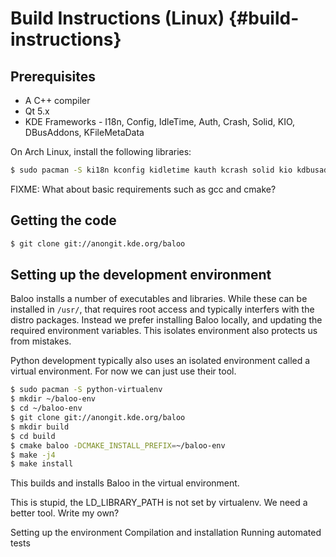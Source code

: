 # Build Instructions (Linux) {#build-instructions}

## Prerequisites

* A C++ compiler
* Qt 5.x
* KDE Frameworks - I18n, Config, IdleTime, Auth, Crash, Solid, KIO, DBusAddons, KFileMetaData

On Arch Linux, install the following libraries:

```bash
$ sudo pacman -S ki18n kconfig kidletime kauth kcrash solid kio kdbusaddons kfilemetadata
```

FIXME: What about basic requirements such as gcc and cmake?

## Getting the code

```bash
$ git clone git://anongit.kde.org/baloo
```

## Setting up the development environment

Baloo installs a number of executables and libraries. While these can be installed in `/usr/`, that requires root access and typically interfers with the distro packages. Instead we prefer installing Baloo locally, and updating the required environment variables. This isolates environment also protects us from mistakes.

Python development typically also uses an isolated environment called a virtual environment. For now we can just use their tool.

```bash
$ sudo pacman -S python-virtualenv
$ mkdir ~/baloo-env
$ cd ~/baloo-env
$ git clone git://anongit.kde.org/baloo
$ mkdir build
$ cd build
$ cmake baloo -DCMAKE_INSTALL_PREFIX=~/baloo-env
$ make -j4
$ make install
```

This builds and installs Baloo in the virtual environment.

This is stupid, the LD_LIBRARY_PATH is not set by virtualenv. We need a better tool. Write my own?

 Setting up the environment
 Compilation and installation
 Running automated tests
